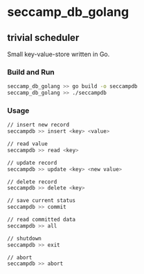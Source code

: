 # seccamp_db_golang
## trivial scheduler
Small key-value-store written in Go.

### Build and Run
```bash
seccamp_db_golang >> go build -o seccampdb
seccamp_db_golang >> ./seccampdb
```

### Usage
```bash
// insert new record
seccampdb >> insert <key> <value>

// read value
seccampdb >> read <key>

// update record
seccampdb >> update <key> <new value>

// delete record
seccampdb >> delete <key>

// save current status
seccampdb >> commit

// read committed data
seccampdb >> all

// shutdown
seccampdb >> exit

// abort
seccampdb >> abort
```
